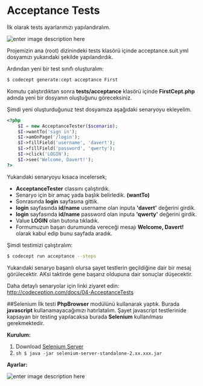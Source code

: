 
Acceptance Tests
======
İlk olarak tests ayarlarımızı yapılandıralım.

![enter image description here](https://lh4.googleusercontent.com/-alf64_6IB5Q/VNTR9SluSYI/AAAAAAAAAL8/powc2uebO5A/s0/68747470733a2f2f6c68362e676f6f676c6575736572636f6e74656e742e636f6d2f2d71492d723853416169636f2f564c354249347163717a492f4141414141414141414b452f2d61436c334b39644f57732f73302f53637265656e73686f742b66726f6d2b323031352d30312d32302b31303a34343a30362e706e67.png "68747470733a2f2f6c68362e676f6f676c6575736572636f6e74656e742e636f6d2f2d71492d723853416169636f2f564c354249347163717a492f4141414141414141414b452f2d61436c334b39644f57732f73302f53637265656e73686f742b66726f6d2b323031352d30312d32302b31303a34343a30362e706e67.png")

Projemizin ana (root) dizinindeki tests klasörü içinde acceptance.suit.yml dosyamızı yukarıdaki şekilde yapılandırdık.

Ardından yeni bir test sınıfı oluşturalım:
```sh
$ codecept generate:cept acceptance First
```
Komutu çalıştırdıktan sonra **tests/acceptance** klasörü içinde **FirstCept.php** adında yeni bir dosyanın oluştuğunu göreceksiniz.

Şimdi yeni oluşturduğunuz test dosyamıza aşağıdaki senaryoyu ekleyelim.
```php
<?php
	$I = new AcceptanceTester($scenario);
	$I->wantTo('sign in');
	$I->amOnPage('/login');
	$I->fillField('username', 'davert');
	$I->fillField('password', 'qwerty');
	$I->click('LOGIN');
	$I->see('Welcome, Davert!');
?>
```

Yukarıdaki senaryoyu kısaca incelersek;

- **AcceptanceTester** classını çalıştırdık.
- Senaryo için bir amaç yada başlık  belirledik. **(wantTo)**
- Sonrasında **login** sayfasına gittik.
- **login** sayfasında **id/name** username olan inputa **'davert'** değerini girdik.
- **login** sayfasında **id/name** password olan inputa **'qwerty'** değerini girdik.
- Value **LOGIN** olan butona tıkladık.
- Formumuzun başarı durumunda vereceği mesajı **Welcome, Davert!** olarak kabul edip bunu sayfada aradık.

Şimdi testimizi çalıştıralım:
```sh
$ codecept run acceptance --steps
```

Yukarıdaki senaryo başarılı olursa şayet testlerin geçildiğine dair bir mesaj görülecektir. AKsi taktirde gene başarız oldupuna dair sonuçlar düşecektir.


Daha detaylı senaryolar için linki ziyaret edin: http://codeception.com/docs/04-AcceptanceTests

##Selenium
İlk testi **PhpBrowser** modülünü kullanarak yaptık. Burada **javascript** kullanamayacağımızı hatırlatalım. Şayet javascript testlerinide kapsayan bir testing yapılacaksa burada **Selenium** kullanılması gerekmektedir.

**Kurulum:**<br />
1. Download [Selenium Server](http://docs.seleniumhq.org/download/)<br />
2. ```sh $ java -jar selenium-server-standalone-2.xx.xxx.jar```


**Ayarlar:**

![enter image description here](https://lh6.googleusercontent.com/-_Xx8Hg2vk6s/VNh3mgiHkGI/AAAAAAAAAMQ/opJ15Yj2QpM/s0/Screenshot+from+2015-02-09+11:00:50.png "Screenshot from 2015-02-09 11:00:50.png")
